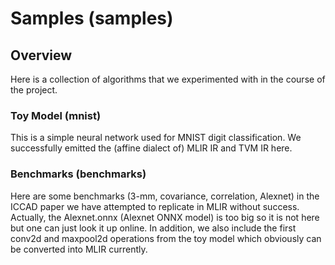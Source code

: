 # Samples (samples)

## Overview
Here is a collection of algorithms that we experimented with in the course of the project.

### Toy Model (mnist)
This is a simple neural network used for MNIST digit classification. We successfully emitted the (affine dialect of) MLIR IR and TVM IR here. 

### Benchmarks (benchmarks)
Here are some benchmarks (3-mm, covariance, correlation, Alexnet) in the ICCAD paper we have attempted to replicate in MLIR without success. Actually, the Alexnet.onnx (Alexnet ONNX model) is too big so it is not here but one can just look it up online. In addition, we also include the first conv2d and maxpool2d operations from the toy model which obviously can be converted into MLIR currently.
